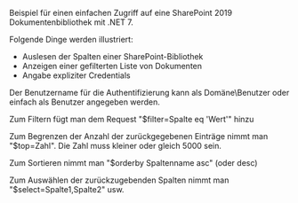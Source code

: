 Beispiel für einen einfachen Zugriff auf eine SharePoint 2019 Dokumentenbibliothek mit .NET 7.

Folgende Dinge werden illustriert:
   - Auslesen der Spalten einer SharePoint-Bibliothek
   - Anzeigen einer gefilterten Liste von Dokumenten
   - Angabe expliziter Credentials

Der Benutzername für die Authentifizierung kann als Domäne\Benutzer oder einfach als Benutzer angegeben werden.

Zum Filtern fügt man dem Request "$filter=Spalte eq 'Wert'" hinzu

Zum Begrenzen der Anzahl der zurückgegebenen Einträge nimmt man "$top=Zahl". Die Zahl muss kleiner oder gleich 5000 sein.

Zum Sortieren nimmt man "$orderby Spaltenname asc" (oder desc)

Zum Auswählen der zurückzugebenden Spalten nimmt man "$select=Spalte1,Spalte2" usw.

